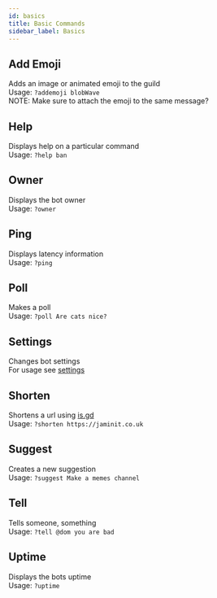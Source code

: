 ```yaml
---
id: basics
title: Basic Commands
sidebar_label: Basics
---
```


## Add Emoji
Adds an image or animated emoji to the guild  
Usage: `?addemoji blobWave`  
NOTE: Make sure to attach the emoji to the same message?
## Help
Displays help on a particular command  
Usage: `?help ban`
## Owner
Displays the bot owner  
Usage: `?owner`
## Ping
Displays latency information  
Usage: `?ping`
## Poll
Makes a poll  
Usage: `?poll Are cats nice?`
## Settings
Changes bot settings  
For usage see [settings](settings)
## Shorten
Shortens a url using [is.gd](https://is.gd)  
Usage: `?shorten https://jaminit.co.uk`
## Suggest
Creates a new suggestion  
Usage: `?suggest Make a memes channel`
## Tell
Tells someone, something  
Usage: `?tell @dom you are bad`
## Uptime
Displays the bots uptime  
Usage: `?uptime`
